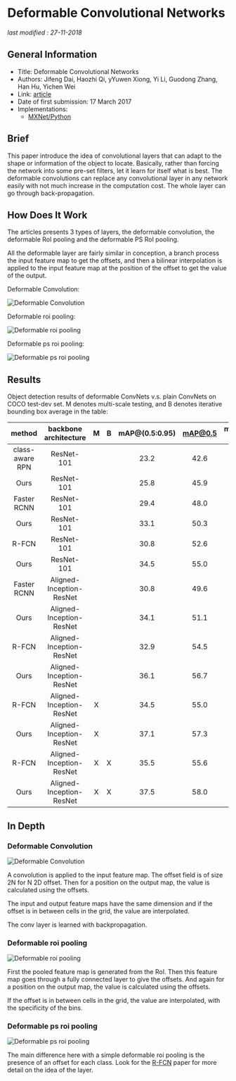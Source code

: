 # Deformable Convolutional Networks

_last modified : 27-11-2018_

## General Information

- Title: Deformable Convolutional Networks
- Authors: Jifeng Dai, Haozhi Qi, yYuwen Xiong, Yi Li, Guodong Zhang, Han Hu, Yichen Wei
- Link: [article](https://arxiv.org/abs/1703.06211)
- Date of first submission: 17 March 2017
- Implementations:
    - [MXNet/Python](https://github.com/msracver/Deformable-ConvNets)

## Brief

This paper introduce the idea of convolutional layers that can adapt to the shape or information of the object to locate. Basically, rather than forcing the network into some pre-set filters, let it learn for itself what is best. The deformable convolutions can replace any convolutional layer in any network easily with not much increase in the computation cost. The whole layer can go through back-propagation.

## How Does It Work

The articles presents 3 types of layers, the deformable convolution, the deformable RoI pooling and the deformable PS RoI pooling.

All the deformable layer are fairly similar in conception, a branch process the input feature map to get the offsets, and then a bilinear interpolation is applied to the input feature map at the position of the offset to get the value of the output.

Deformable Convolution:

![Deformable Convolution](https://raw.githubusercontent.com/D3lt4lph4/papers/master/docs/images/imagedetection/deformableconvnet/deformable_convolution.png "Deformable Convolution")

Deformable roi pooling:

![Deformable roi pooling](https://raw.githubusercontent.com/D3lt4lph4/papers/master/docs/images/imagedetection/deformableconvnet/deformable_roi_pooling.png "Deformable roi pooling")

Deformable ps roi pooling:

![Deformable ps roi pooling](https://raw.githubusercontent.com/D3lt4lph4/papers/master/docs/images/imagedetection/deformableconvnet/deformable_ps_roi_pooling.png "Deformable ps roi pooling")


## Results

Object detection results of deformable ConvNets v.s. plain ConvNets on COCO test-dev set. M denotes multi-scale testing, and B denotes iterative bounding box average in the table:

|method | backbone architecture | M | B | mAP@(0.5:0.95) | mAP@0.5 | mAP@(0.5:0.95) (small) | mAP@(0.5:0.95) (mid) | mAP@(0.5:0.95) (large) |
|:-:|:-:|:-:|:-:|:-:|:-:|:-:|:-:|:-:|
| class-aware RPN  | ResNet-101 | | | 23.2 | 42.6 | 6.9 | 27.1  | 35.1 |
| Ours | ResNet-101 | | | 25.8 | 45.9 | 7.2 | 28.3 | 40. 7  |
| Faster RCNN | ResNet-101 | | | 29.4 | 48.0 | 9.0 | 30.5 | 47.1  |
| Ours | ResNet-101 | |  | 33.1 | 50.3 | 11.6 | 34.9 | 51. 2  |
| R-FCN | ResNet-101 | | | 30.8 | 52.6 | 11.8 | 33.9 | 44.8 |
| Ours | ResNet-101 | |  | 34.5 | 55.0 | 14.0 | 37.7 | 50. 3 |
| Faster RCNN | Aligned-Inception-ResNet | | | 30.8 | 49.6 | 9.6 | 32.5 | 49.0 |
| Ours | Aligned-Inception-ResNet | | | 34.1 | 51.1 | 12.2 | 36.5 | 52.4 |
| R-FCN | Aligned-Inception-ResNet | | | 32.9 | 54.5 | 12.5 | 36.3  | 48.3 |
| Ours | Aligned-Inception-ResNet | | | 36.1 | 56.7 | 14.8 | 39.8 | 52.2 |
| R-FCN | Aligned-Inception-ResNet | X | | 34.5 | 55.0 | 16.8 | 37.3 | 48.3 |
| Ours | Aligned-Inception-ResNet | X | | 37.1 | 57.3 | 18.8 | 39.7 | 52.3 |
| R-FCN | Aligned-Inception-ResNet | X | X | 35.5 | 55.6 | 17.8 | 38.4 | 49.3 |
| Ours | Aligned-Inception-ResNet | X | X | 37.5 | 58.0 | 19.4 | 40.1 | 52.5 |

## In Depth

### Deformable Convolution

![Deformable Convolution](https://raw.githubusercontent.com/D3lt4lph4/papers/master/docs/images/imagedetection/deformableconvnet/deformable_convolution.png "Deformable Convolution")

A convolution is applied to the input feature map. The offset field is of size 2N for N 2D offset. Then for a position on the output map, the value is calculated using the offsets.

The input and output feature maps have the same dimension and if the offset is in between cells in the grid, the value are interpolated.

The conv layer is learned with backpropagation.

### Deformable roi pooling

![Deformable roi pooling](https://raw.githubusercontent.com/D3lt4lph4/papers/master/docs/images/imagedetection/deformableconvnet/deformable_roi_pooling.png "Deformable roi pooling")

First the pooled feature map is generated from the RoI. Then this feature map goes through a fully connected layer to give the offsets. And again for a position on the output map, the value is calculated using the offsets.

If the offset is in between cells in the grid, the value are interpolated, with the specificity of the bins.


### Deformable ps roi pooling

![Deformable ps roi pooling](https://raw.githubusercontent.com/D3lt4lph4/papers/master/docs/images/imagedetection/deformableconvnet/deformable_ps_roi_pooling.png "Deformable ps roi pooling")

The main difference here with a simple deformable roi pooling is the presence of an offset for each class. Look for the [R-FCN](https://arxiv.org/abs/1605.06409) paper for more detail on the idea of the layer.